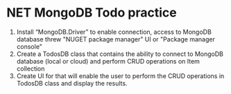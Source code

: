 # NET MongoDB Todo practice
1.	Install “MongoDB.Driver” to enable connection, access to MongoDB database threw "NUGET package manager" UI or "Package manager console"
2. Create a TodosDB class that contains the ability to connect to MongoDB database (local or cloud) and perform CRUD operations on Item collection
3. Create UI for that will enable the user to perform the CRUD operations in TodosDB class and display the results.

